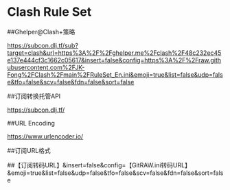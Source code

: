 # Clash Rule Set

##Ghelper@Clash+策略

https://subcon.dlj.tf/sub?target=clash&url=https%3A%2F%2Fghelper.me%2Fclash%2F48c232ec45e137e444cf3c1662c05617&insert=false&config=https%3A%2F%2Fraw.githubusercontent.com%2FJK-Fong%2FClash%2Fmain%2FRuleSet_En.ini&emoji=true&list=false&udp=false&tfo=false&scv=false&fdn=false&sort=false


##订阅转换托管API

https://subcon.dlj.tf/

##URL Encoding

https://www.urlencoder.io/

##订阅URL格式

##【订阅转码URL】&insert=false&config=【GitRAW.ini转码URL】&emoji=true&list=false&udp=false&tfo=false&scv=false&fdn=false&sort=false
